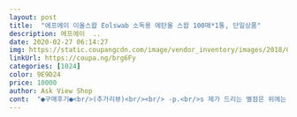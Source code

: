 ```yaml
---
layout: post 
title:  "에프에이 이올스왑 Eolswab 소독용 에탄올 스왑 100매*1통, 단일상품" 
description: 에프에이  ..
date: 2020-02-27 06:14:27 
img: https://static.coupangcdn.com/image/vendor_inventory/images/2018/09/03/13/1/5d675cb8-1355-4913-a044-887507d8941c.jpg 
linkUrl: https://coupa.ng/brg6Fy 
categories: [1024] 
color: 9E9D24 
price: 10000 
author: Ask View Shop 
cont:  "●구매후기●<br/>(추가리뷰)<br/><br/> -p.<br/>s 제가 드리는 별점은 위에는 4점이라고 되어 있지만, 3.<br/>5점정도인 제품으로 생각됩니다.<br/><br/>1.<br/> 배송기간 및 배송상태<br/>100매입에 5000원이라 1개 50원 꼴이네요<br/>2.<br/> 사용기<br/>※한 달 사용 후기입니다※<br/>☆핸드폰이나 전자제품 등을 소독하는 것도 중요하니☆<br/>가격도 나쁘지 않은것같고요.<br/><br/>가격정보 2020년 04월 09일 기준 5000원<br/>간편하게 물티슈 쓰듯 닦아낼 수 있는 알콜스왑 추천해요!<br/>구매를 하게 되었습니다.<br/><br/>그대로 맨손으로 만지고, 집안에서 그 휴대폰을<br/>그래서 틈틈히 전자제품이나 손잡이나 카페 테이블 등<br/>그리고 요즘 같이 코로나같은 바이러스로 힘든시기에 딱 필요한제품이라고 생각됩니다.<br/><br/>그리고 의료용스왑같이 다량이 한통에 들어있는게 아니라 1매씩 개별포장이 되어있어서,<br/>금방 날아가지 않아서 잘 닦을 수 있었습니다.<br/><br/>낱개로 잘 패키징 되어있고,<br/>다들 건강유의하세요<br/>더 철저하게 관리를 할 필요성을 느껴<br/>또 계속 가지고 있는다는게 되게 신경쓰이더군요.<br/><br/>리뷰를 쓰기위해 한개를 사용해봤습니다.<br/><br/>마스킹테이프 이런거 선물할때도<br/>마트같은데 가서 카트 손잡이 닦을때도 유용합니다<br/>막 흐르지도않고 그렇다고 적지도않은 적당한양같습니다.<br/><br/>매일은 못하겠지만, 이틀이나 삼일에 한번씩 소독하기에 딱 알맞는제품이라 생각됩니다.<br/><br/>물품의 손상 및 파손이 없이 잘 왔어요.<br/> 대신, 박스와 제품박스 사이가 좀 있어서 약간 아쉽긴해요.<br/><br/>배송 빠르게 왔구요<br/>배송상태는 작은박스에 담겨져왔는데,<br/>사용을 많이합니다.<br/><br/>상처소독에도 나쁘지않고요.<br/><br/>손 닿는 부분들을 다 소독하고 닦고 있어요.<br/><br/>손소독을 하는 것도 중요하지만<br/>손에 병균이 많듯이 자주만지게되는 휴대폰에도 병균이 많거든요.<br/><br/>알콜스왑이 충분히 적셔있어서 많은 영역을 닦아도<br/>어떤 진상 아저씨가 마스크 벗고 기침을 하는 바람에 ㅡㅡ<br/>어찌되었던 저찌되었던 휴대용으로 정말 좋으니<br/>얼마전까지 코로나때문에 알콜스왑도 구하기 힘들더니<br/>오랜기간 사용을 안해도 알콜이 날라가지않아 사용가능할것같습니다.<br/><br/>요즘 코로나 때문에 위생에 대해서<br/>요즘같은 시국에 강추합니다<br/>요즘같은때 이거 들고다니면서 필요하신분<br/>이거 몇개씩 넣어서 주면 좋아했어요!!!<br/>이걸로 얼굴이랑 옷까지 닦아본적 있네요... <br/>.<br/><br/>이제는 편하게 구할 수 있어서 너무 좋습니다.<br/><br/>일단 무료배송이면서 일반배송으로 약 2일정도 걸렸습니다.<br/><br/>일단 물기라고해야하나 스왑이 머금고있는 알콜정도는 좀 적당하다?<br/>저같은 경우 상처에 사용하기보다 스맛폰이나 컴퓨터마우스등 주변에 사용물품을 소독하려고<br/>저는 겉옷이나 주머니같은데 넣어다니면서<br/>제가 사용중인 스맛폰에 사용하고 공기기랑 마우스,안경대 등에 사용해봤는데,<br/>조그마한 봉투에 물건이랑<br/>조금 찝찝하거나 하면 하나 쓱 꺼내서 닦아서 사용합니다<br/>지하철에서 손잡이 잡고 만진 휴대폰을<br/>진짜 인간적으로 매너좀... <br/><br/>집에 소독약이 없어서 구매를 생각중이신분들에겐 괜찮은제품이라고 생각됩니다.<br/><br/>친구들한테 뭐 가볍게 마카롱이나<br/>코로나라서 급하게 구매했습니다<br/>하나씩 꺼내드리면 정말 예쁨받는거같습니다<br/>하나하나 뜯어서 사용하는 것도 간편하고,<br/>화장실 변기보다 더럽다는 핸드폰 닦을때도 좋고<br/>" 
---
```


